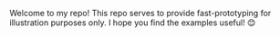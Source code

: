 Welcome to my repo! This repo serves to provide fast-prototyping for illustration purposes only. I hope you find the examples useful! 😊
